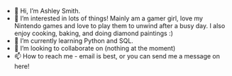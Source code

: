 - 👋 Hi, I’m Ashley Smith. 
- 👀 I’m interested in lots of things! Mainly am a gamer girl, love my Nintendo games and love to play them to unwind after a busy day. I also enjoy cooking, baking, and doing diamond paintings :)
- 🌱 I’m currently learning Python and SQL. 
- 💞️ I’m looking to collaborate on (nothing at the moment)
- 📫 How to reach me - email is best, or you can send me a message on here!

<!---
AshleyM0816/AshleyM0816 is a ✨ special ✨ repository because its `README.md` (this file) appears on your GitHub profile.
You can click the Preview link to take a look at your changes.
--->
